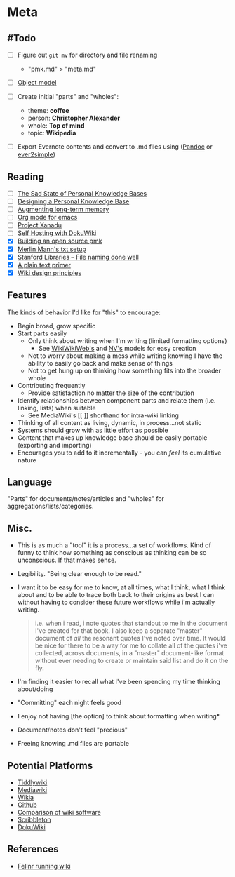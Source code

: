 # Meta

##  #Todo
+ [ ] Figure out `git mv` for directory and file renaming
	+ "pmk.md" > "meta.md"
+ [ ] [Object model](https://en.wikipedia.org/wiki/Object_model)
+ [ ] Create initial "parts" and "wholes":
	+ theme: **coffee**
	+ person: **Christopher Alexander**
	+ whole: **Top of mind**
	+ topic: **Wikipedia**



+ [ ] Export Evernote contents and convert to .md files using ([Pandoc](https://pandoc.org/) or [ever2simple](https://github.com/claytron/ever2simple))



##  Reading
+ [ ] [The Sad State of Personal Knowledge Bases](http://marcusvorwaller.com/blog/2015/12/14/personal-knowledgebases/)
+ [ ] [Designing a Personal Knowledge Base](http://www.acuriousmix.com/2014/09/03/designing-a-personal-knowledgebase/)
+ [ ] [Augmenting long-term memory](http://augmentingcognition.com/ltm.html)
+ [ ] [Org mode for emacs](https://orgmode.org/)
+ [ ] [Project Xanadu](https://en.wikipedia.org/wiki/Project_Xanadu)
+ [ ] [Self Hosting with DokuWiki](https://diyfuturism.com/index.php/2018/01/01/how-to-set-up-a-personal-wiki-with-configuration-for-common-use-cases-like-recipes-and-journaling/)
+ [x] [Building an open source pmk](https://hackernoon.com/building-a-open-source-personal-knowledge-base-45c25f5a4324)
+ [x] [Merlin Mann's txt setup](http://www.43folders.com/2005/12/12/text-setup)
+ [x] [Stanford Libraries – File naming done well](https://library.stanford.edu/research/data-management-services/case-studies/case-study-file-naming-done-well)
+ [x] [A plain text primer](http://bettermess.com/a-plain-text-primer/)
+ [x] [Wiki design principles](http://wiki.c2.com/?WikiDesignPrinciples)

## Features
The kinds of behavior I'd like for "this" to encourage:
+ Begin broad, grow specific
+ Start parts easily
	+ Only think about writing when I'm writing (limited formatting options)
		+ See [WikiWikiWeb's](http://wiki.c2.com/?AddingNewPages) and [NV's](http://notational.net/) models for easy creation
	+ Not to worry about making a mess while writing knowing I have the ability to easily go back and make sense of things
	+ Not to get hung up on thinking how something fits into the broader whole
+ Contributing frequently
	+ Provide satisfaction no matter the size of the contribution
+ Identify relationships between component parts and relate them (i.e. linking, lists) when suitable
	+ See MediaWiki's \[[ ]] shorthand for intra-wiki linking
+ Thinking of all content as living, dynamic, in process...not static
+ Systems should grow with as little effort as possible
+ Content that makes up knowledge base should be easily portable (exporting and importing)
+ Encourages you to add to it incrementally - you can *feel* its cumulative nature


## Language
 "Parts" for documents/notes/articles and "wholes"
 for aggregations/lists/categories.


## Misc.
+ This is as much a "tool" it is a process...a set of workflows. Kind of funny to think how something as conscious as thinking can be so unconscious. If that makes sense.
+ Legibility. "Being clear enough to be read."
+ I want it to be easy for me to know, at all times, what I
think, what I think about and to be able to trace both back
to their origins as best I can without having to consider
these future workflows while i'm actually writing.  

	> i.e. when i read, i note quotes that standout to me in the document I've created for that book. I also keep a separate "master" document of *all* the resonant quotes I've noted over time. It would be nice for there to be a way for me to collate all of the quotes i've collected, across documents, in a "master" document-like format without ever needing to create or maintain said list and do it on the fly.

+ I'm finding it easier to recall what I've been spending my time thinking about/doing  
+ "Committing" each night feels good  
+ I enjoy not having [the option] to think about formatting when writing*  
+ Document/notes don't feel "precious"  
+ Freeing knowing .md files are portable



##  Potential Platforms
+ [Tiddlywiki](https://tiddlywiki.com/)
+ [Mediawiki](https://www.mediawiki.org/wiki/MediaWiki)
+ [Wikia](http://www.wikia.com/fandom)
+ [Github](https://github.com/)
+ [Comparison of wiki software](https://en.wikipedia.org/wiki/Comparison_of_wiki_software)
+ [Scribbleton](https://scribbleton.com/)
+ [DokuWiki](https://www.dokuwiki.org/dokuwiki)


## References
+ [Fellnr running wiki](https://fellrnr.com/wiki/Calories_burned_running_and_walking)
